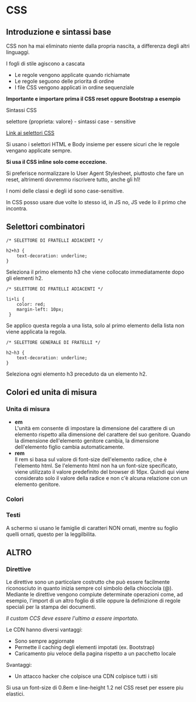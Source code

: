 # CSS

## Introduzione e sintassi base

CSS non ha mai eliminato niente dalla propria nascita, a differenza degli altri linguaggi.

I fogli di stile agiscono a cascata
- Le regole vengono applicate quando richiamate
- Le regole seguono delle priorita di ordine
- I file CSS vengono applicati in ordine sequenziale

**Importante e importare prima il CSS reset oppure Bootstrap a esempio**

Sintassi CSS

selettore {proprieta: valore} - sintassi case - sensitive

[Link ai selettori CSS](https://www.w3schools.com/cssref/css_selectors.php)  
  
   
Si usano i selettori HTML e Body insieme per essere sicuri che le regole vengano applicate sempre.

**Si usa il CSS inline solo come eccezione.**

Si preferisce normalizzare lo User Agent Stylesheet, piuttosto che fare un reset, altrimenti dovremmo riscrivere tutto, anche gli h1!

I nomi delle classi e degli id sono case-sensitive.

In CSS posso usare due volte lo stesso id, in JS no, JS vede lo il primo che incontra.

## Selettori combinatori

    /* SELETTORE DI FRATELLI ADIACENTI */

    h2+h3 {
        text-decoration: underline;
    }

Seleziona il primo elemento h3 che viene collocato immediatamente dopo gli elementi h2.

    /* SELETTORE DI FRATELLI ADIACENTI */

    li+li {
        color: red;
        margin-left: 10px;
     }

Se applico questa regola a una lista, solo al primo elemento della lista non viene applicata la regola.

    /* SELETTORE GENERALE DI FRATELLI */

    h2~h3 {
        text-decoration: underline;
    }

Seleziona ogni elemento h3 preceduto da un elemento h2.

## Colori ed unita di misura

### Unita di misura

- **em**  
  L'unità em consente di impostare la dimensione del carattere di un elemento rispetto alla dimensione del carattere del suo genitore. Quando la dimensione dell'elemento genitore cambia, la dimensione dell'elemento figlio cambia automaticamente.
- **rem**  
  Il rem si basa sul valore di font-size dell'elemento radice, che è l'elemento html. Se l'elemento html non ha un font-size specificato, viene utilizzato il valore predefinito del browser di 16px. Quindi qui viene considerato solo il valore della radice e non c'è alcuna relazione con un elemento genitore.

### Colori

### Testi

A schermo si usano le famiglie di caratteri NON ornati, mentre su foglio quelli ornati, questo per la leggilbilita.



## ALTRO

### Direttive

Le direttive sono un particolare costrutto che può essere facilmente riconosciuto in quanto inizia sempre col simbolo della chiocciola (@).  
Mediante le direttive vengono compiute determinate operazioni come, ad esempio, l'import di un altro foglio di stile oppure la definizione di regole speciali per la stampa dei documenti.

_Il custom CCS deve essere l'ultimo a essere importato._

Le CDN hanno diversi vantaggi:
- Sono sempre aggiornate
- Permette il caching degli elementi impotati (ex. Bootstrap)
- Caricamento piu veloce della pagina rispetto a un pacchetto locale

Svantaggi:
- Un attacco hacker che colpisce una CDN colpisce tutti i siti



Si usa un font-size di 0.8em e line-height 1.2 nel CSS reset per essere piu elastici.